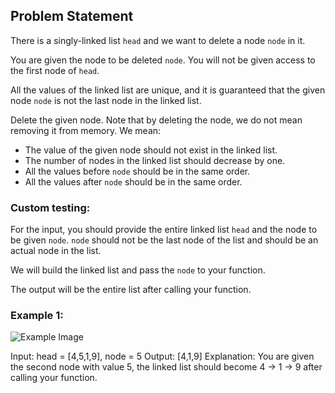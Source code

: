## Problem Statement

There is a singly-linked list `head` and we want to delete a node `node` in it.

You are given the node to be deleted `node`. You will not be given access to the first node of `head`.

All the values of the linked list are unique, and it is guaranteed that the given node `node` is not the last node in the linked list.

Delete the given node. Note that by deleting the node, we do not mean removing it from memory. We mean:

- The value of the given node should not exist in the linked list.
- The number of nodes in the linked list should decrease by one.
- All the values before `node` should be in the same order.
- All the values after `node` should be in the same order.

### Custom testing:

For the input, you should provide the entire linked list `head` and the node to be given `node`. `node` should not be the last node of the list and should be an actual node in the list.

We will build the linked list and pass the `node` to your function.

The output will be the entire list after calling your function.

### Example 1:

![Example Image](https://leetcode.com/explore/interview/card/top-interview-questions-easy/93/linked-list/553/)

Input: head = [4,5,1,9], node = 5
Output: [4,1,9]
Explanation: You are given the second node with value 5, the linked list should become 4 -> 1 -> 9 after calling your function.
